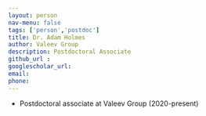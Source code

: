 ```yaml
---
layout: person
nav-menu: false
tags: ['person','postdoc']
title: Dr. Adam Holmes
author: Valeev Group
description: Postdoctoral Associate
github_url :
googlescholar_url:
email:
phone:
---
```

- Postdoctoral associate at Valeev Group (2020-present)
